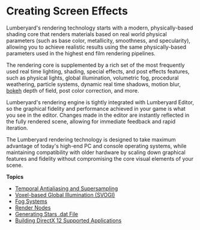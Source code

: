 # Creating Screen Effects<a name="rendering-graphics-screen-effects-intro"></a>

Lumberyard's rendering technology starts with a modern, physically\-based shading core that renders materials based on real world physical parameters \(such as base color, metallicity, smoothness, and specularity\), allowing you to achieve realistic results using the same physically\-based parameters used in the highest end film rendering pipelines\.

The rendering core is supplemented by a rich set of the most frequently used real time lighting, shading, special effects, and post effects features, such as physical lights, global illumination, volumetric fog, procedural weathering, particle systems, dynamic real time shadows, motion blur, [bokeh](https://en.wikipedia.org/wiki/Bokeh) depth of field, post color correction, and more\.

Lumberyard's rendering engine is tightly integrated with Lumberyard Editor, so the graphical fidelity and performance achieved in your game is what you see in the editor\. Changes made in the editor are instantly reflected in the fully rendered scene, allowing for immediate feedback and rapid iteration\.

The Lumberyard rendering technology is designed to take maximum advantage of today's high\-end PC and console operating systems, while maintaining compatibility with older hardware by scaling down graphical features and fidelity without compromising the core visual elements of your scene\.

**Topics**
+ [Temporal Antialiasing and Supersampling](graphics-rendering-anti-aliasing.md)
+ [Voxel\-based Global Illumination \(SVOGI\)](rendering-graphics-svogi.md)
+ [Fog Systems](rendering-graphics-fog-intro.md)
+ [Render Nodes](graphics-rendering-rendernode.md)
+ [Generating Stars \.dat File](graphics-rendering-stars.md)
+ [Building DirectX 12 Supported Applications](graphics-rendering-directx.md)